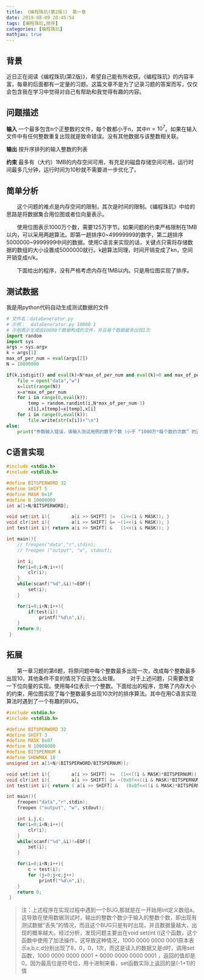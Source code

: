 ```yaml
---
title: 《编程珠玑(第2版)》 第一章
date: 2019-08-09 20:45:54
tags: [编程珠玑,排序]
categories: [编程珠玑]
mathjax: true
---
```


## 背景

​近日正在阅读《编程珠玑(第2版)》，希望自己能有所收获。《编程珠玑》的内容丰富，每章的后面都有一定量的习题。这篇文章不是为了记录习题的答案而写，仅仅会包含我在学习中觉得对自己有帮助和我觉得有趣的内容。

## 问题描述

**输入**
一个最多包含n个正整数的文件，每个数都小于n，其中$n = 10^7$。如果在输入文件中有任何整数重复出现就是致命错误。没有其他数据与该整数相关联。

**输出**
按升序排列的输入整数的列表

**约束**
最多有（大约）1MB的内存空间可用，有充足的磁盘存储空间可用。运行时间最多几分钟，运行时间为10秒就不需要进一步优化了。

## 简单分析
&emsp;&emsp;这个问题的难点是内存空间的限制，其次是时间的限制。《编程珠玑》中给的思路是将数据集合用位图或者位向量表示。

&emsp;&emsp;使用位图表示1000万个数，需要125万字节。如果问题的约束严格限制在1MB以内，可以采用两趟算法。即第一趟排序0~49999999的数字，第二趟排序5000000~9999999中间的数据。使用C语言来实现的话，关键点只需将存储数据的数组的大小设置成5000000就行。k趟算法同理，时间开销变成了kn，空间开销变成n/k。

&emsp;&emsp;下面给出的程序，没有严格考虑内存在1MB以内。只是用位图实现了排序。

## 测试数据

我是用python代码自动生成测试数据的文件
```python
# 文件名：dataGenerator.py
# 示例：  dataGenerator.py 10000 1
# 示例表示生成由10000个数据构成的文件，并且每个数据最多出现1次
import random
import sys
args = sys.argv
k = args[1]
max_of_per_num = eval(args[2])
N = 10000000

if(k.isdigit() and eval(k)<N*max_of_per_num and eval(k)>0 and max_of_per_num < 16 and max_of_per_num > 0):
    file = open("data","w")
    x=list(range(N))
    x=x*max_of_per_num
    for i in range(0,eval(k)):
        temp = random.randint(i,N*max_of_per_num-1)
        x[i],x[temp]=x[temp],x[i]
    for i in range(0,eval(k)):
        file.write(str(x[i])+"\n")
else:
    print("参数输入错误，请输入测试用例的数字个数（小于 “1000万*每个数的次数” 的正整数）和每个数最多出现的次数（不超过15，含15）。例如 dataGenerator.py 1000 1！")
```

## C语言实现
```c
#include <stdio.h>
#include <stdlib.h>

#define BITSPERWORD 32
#define SHIFT 5
#define MASK 0x1F
#define N 10000000
int a[1+N/BITSPERWORD];

void set(int i){        a[i >> SHIFT] |=  (1<<(i & MASK)); }
void clr(int i){        a[i >> SHIFT] &= ~(1<<(i & MASK)); }
int test(int i){ return a[i >> SHIFT] &   (1<<(i & MASK)); }

int main(){
    // freopen("data","r",stdin);
    // freopen ("output", "w", stdout);

    int i;
    for(i=0;i<N;i++){
        clr(i);
    }
    while(scanf("%d",&i)!=EOF){
        set(i);
    }

    for(i=0;i<N;i++){
        if(test(i))
            printf("%d\n",i);
    }
    return 0;
 }
```

## 拓展
&emsp;&emsp;第一章习题的第6题，将原问题中每个整数最多出现一次，改成每个整数最多出现10，其他条件不变的情况下应该怎么处理。
&emsp;&emsp;对于上述问题，只需要改变一下位向量的实现。使用每4位表示一个整数。下面给出的程序，忽略了内存大小的约束，用位图实现了每个整数最多出现10次时的排序算法。其中在用C语言实现算法时遇到了一个有趣的BUG。
```c
#include <stdio.h>
#include <stdlib.h>

#define BITSPERWORD 32
#define SHIFT 3
#define MASK 0x07
#define N 10000000
#define BITSPERNUM 4
#define SHOWMAX 10
unsigned int a[1+N/(BITSPERWORD/BITSPERNUM)];

void set(int i){        a[i >> SHIFT] +=  (1<<((i & MASK)*BITSPERNUM)); }
void clr(int i){        a[i >> SHIFT] &= ~(0x0f<<((i & MASK)*BITSPERNUM)); }
int test(int i){ return ( a[i >> SHIFT] &   (0x0f<<((i & MASK)*BITSPERNUM)) ) >> ((i & MASK)*BITSPERNUM); }

int main(){
    freopen("data","r",stdin);
    freopen ("output", "w", stdout);

    int i,j,c;
    for(i=0;i<N;i++){
        clr(i);
    }
    while(scanf("%d",&i)!=EOF){
        set(i);
    }

    for(i=0;i<N;i++){
        c = test(i);
        for (j=0;j<c;j++)
            printf("%d\n",i);
    }
    return 0;
 }

```
> 注：上述程序在实现过程中遇到一个BUG,那就是在一开始用int定义数组a。这导致在使用数据测试时，输出的整数个数少于输入的整数个数，即出现有测试数据“丢失”的情况，而且这个BUG只是有时出现，并且数据量越大，出现的概率越大。经过分析，发现问题主要出在void set(int i)这个函数，这个函数中使用了加法操作，这导致这种情况，1000 0000 0000 0001原本表示a,b,c,d分别出现了8，0，0，1次，而这是读入的数据又是d时，调用set函数，1000 0000 0000 0001 + 0000 0000 0000 0001 ，返回的值却是0。因为最高位是符号位，用十进制来看，set函数实际上返回的是(-1+1)的值
<!-- more -->